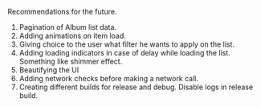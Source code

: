 


Recommendations for the future.
1. Pagination of Album list data.
2. Adding animations on item load.
3. Giving choice to the user what filter he wants to apply on the list.
4. Adding loading indicators in case of delay while loading the list. Something like shimmer effect.
5. Beautifying the UI
6. Adding network checks before making a network call.
7. Creating different builds for release and debug. Disable logs in release build.
